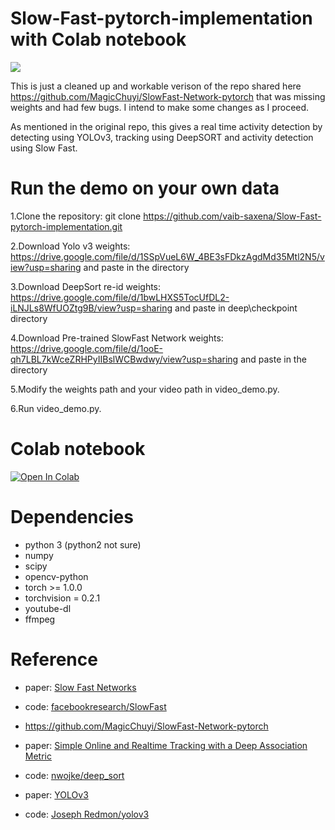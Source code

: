 # Slow-Fast-pytorch-implementation with Colab notebook
![](data/pam.gif)

This is just a cleaned up and workable verison of the repo shared here https://github.com/MagicChuyi/SlowFast-Network-pytorch that was missing weights and had few bugs. I intend to make some changes as I proceed. 

As mentioned in the original repo, this gives a real time activity detection by detecting using YOLOv3, tracking using DeepSORT and activity detection using Slow Fast.


# Run the demo on your own data

1.Clone the repository: git clone https://github.com/vaib-saxena/Slow-Fast-pytorch-implementation.git

2.Download Yolo v3 weights: https://drive.google.com/file/d/1SSpVueL6W_4BE3sFDkzAgdMd35Mtl2N5/view?usp=sharing and paste in the directory

3.Download DeepSort re-id weights: https://drive.google.com/file/d/1bwLHXS5TocUfDL2-iLNJLs8WfUOZtg9B/view?usp=sharing and paste in deep\checkpoint directory

4.Download Pre-trained SlowFast Network weights: https://drive.google.com/file/d/1ooE-qh7LBL7kWceZRHPyIIBslWCBwdwy/view?usp=sharing and paste in the directory

5.Modify the weights path and your video path in video_demo.py.

6.Run video_demo.py.

# Colab notebook
[![Open In Colab](https://colab.research.google.com/assets/colab-badge.svg)](https://colab.research.google.com/github/vaib-saxena/Slow-Fast-pytorch-implementation/blob/master/slow_fast.ipynb)


# Dependencies
- python 3 (python2 not sure)
- numpy
- scipy
- opencv-python
- torch >= 1.0.0
- torchvision = 0.2.1
- youtube-dl
- ffmpeg


# Reference
- paper: [Slow Fast Networks](https://arxiv.org/pdf/1812.03982.pdf)

- code: [facebookresearch/SlowFast](https://github.com/facebookresearch/SlowFast)

- https://github.com/MagicChuyi/SlowFast-Network-pytorch

- paper: [Simple Online and Realtime Tracking with a Deep Association Metric](https://arxiv.org/abs/1703.07402)

- code: [nwojke/deep_sort](https://github.com/nwojke/deep_sort)

- paper: [YOLOv3](https://pjreddie.com/media/files/papers/YOLOv3.pdf)

- code: [Joseph Redmon/yolov3](https://pjreddie.com/darknet/yolo/)
